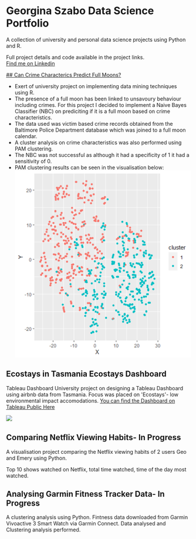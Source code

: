 # Georgina Szabo Data Science Portfolio

A collection of university and personal data science projects using Python and R.

Full project details and code available in the project links.  
[Find me on Linkedin](www.linkedin.com/in/georgina-szabo)


[## Can Crime Characterics Predict Full Moons?](https://github.com/georgina-szabo/Data-Science-Portfolio/Can_Crime_Characteristics_Predict_Full_Moons/README.md)

* Exert of university project on implementing data mining techniques using R.  
* The presence of a full moon has been linked to unsavoury behaviour including crimes. For this project I decided to implement a Naive Bayes Classifier (NBC) on prediciting if it is a full moon based on crime characteristics.
* The data used was victim based crime records obtained from the Baltimore Police Department database which was joined to a full moon calendar.   
* A cluster analysis on crime characteristics was also performed using PAM clustering.     
*  The NBC was not successful as although it had a specificity of 1 it had a sensitivity of 0.  
* PAM clustering results can be seen in the visualisation below: 
![PAM clustering](https://github.com/georgina-szabo/Data-Science-Portfolio/blob/main/PAM%20clustering.png)


## Ecostays in Tasmania Ecostays Dashboard
Tableau Dashboard
University project on designing a Tableau Dashboard using airbnb data from Tasmania. Focus was placed on 'Ecostays'- low environmental impact accomodations. [You can find the Dashboard on Tableau Public Here](https://public.tableau.com/profile/georgina.szabo#!/vizhome/Airbnbmaps5/Dashboard1)


<div class='tableauPlaceholder' id='viz1609391574436' style='position: relative'><noscript><a href='#'><img alt=' ' src='https:&#47;&#47;public.tableau.com&#47;static&#47;images&#47;Ai&#47;Airbnbmaps5&#47;Dashboard1&#47;1_rss.png' style='border: none' /></a></noscript><object class='tableauViz'  style='display:none;'><param name='host_url' value='https%3A%2F%2Fpublic.tableau.com%2F' /> <param name='embed_code_version' value='3' /> <param name='site_root' value='' /><param name='name' value='Airbnbmaps5&#47;Dashboard1' /><param name='tabs' value='no' /><param name='toolbar' value='yes' /><param name='static_image' value='https:&#47;&#47;public.tableau.com&#47;static&#47;images&#47;Ai&#47;Airbnbmaps5&#47;Dashboard1&#47;1.png' /> <param name='animate_transition' value='yes' /><param name='display_static_image' value='yes' /><param name='display_spinner' value='yes' /><param name='display_overlay' value='yes' /><param name='display_count' value='yes' /><param name='language' value='en-GB' /></object></div>         


## Comparing Netflix Viewing Habits- In Progress

A visualisation project comparing the Netflix viewing habits of 2 users Geo and Emery using Python.

Top 10  shows watched on Netflix, total time watched, time of the day most watched. 


## Analysing Garmin Fitness Tracker Data- In Progress
A clustering analysis using Python. 
Fintness data  downloaded from Garmin Vivoactive 3 Smart Watch via Garmin Connect. Data analysed and Clustering analysis performed. 
